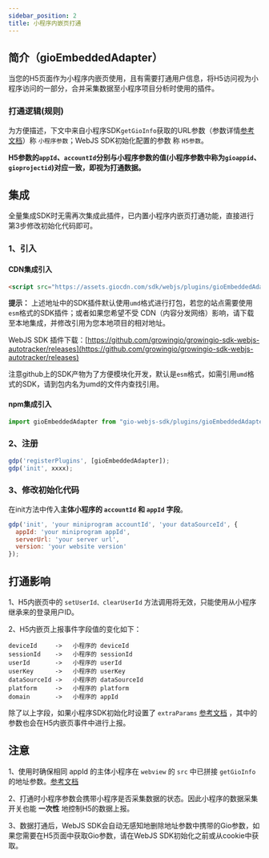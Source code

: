 ```yaml
---
sidebar_position: 2
title: 小程序内嵌页打通
---
```

## 简介（gioEmbeddedAdapter）

当您的H5页面作为小程序内嵌页使用，且有需要打通用户信息，将H5访问视为小程序访问的一部分，合并采集数据至小程序项目分析时使用的插件。

### 打通逻辑(规则)

为方便描述，下文中来自小程序SDK`getGioInfo`获取的URL参数（参数详情[参考文档](/docs/miniprogram/commonlyApi#12与h5打通用户数据getgioinfo)）称 `小程序参数`；WebJS SDK初始化配置的参数 称 `H5参数`。

**H5参数的`appId`、`accountId`分别与小程序参数的值(小程序参数中称为`gioappid`、`gioprojectid`)对应一致，即视为打通数据。**

## 集成

全量集成SDK时无需再次集成此插件，已内置小程序内嵌页打通功能，直接进行第3步修改初始化代码即可。

### 1、引入

#### CDN集成引入

```html
<script src="https://assets.giocdn.com/sdk/webjs/plugins/gioEmbeddedAdapter.js"></script>
```

**提示：** 上述地址中的SDK插件默认使用`umd`格式进行打包，若您的站点需要使用`esm`格式的SDK插件；或者如果您希望不受 CDN（内容分发网络）影响，请下载至本地集成，并修改引用为您本地项目的相对地址。

WebJS SDK 插件下载：[https://github.com/growingio/growingio-sdk-webjs-autotracker/releases](https://github.com/growingio/growingio-sdk-webjs-autotracker/releases)

注意github上的SDK产物为了方便模块化开发，默认是`esm`格式，如需引用`umd`格式的SDK，请到包内名为umd的文件内查找引用。

#### npm集成引入

```js
import gioEmbeddedAdapter from "gio-webjs-sdk/plugins/gioEmbeddedAdapter"
```

### 2、注册

```js
gdp('registerPlugins', [gioEmbeddedAdapter]);
gdp('init', xxxx);
```

### 3、修改初始化代码

在init方法中传入**主体小程序的 `accountId` 和 `appId` 字段**。

```js
gdp('init', 'your miniprogram accountId', 'your dataSourceId', {
  appId: 'your miniprogram appId',
  serverUrl: 'your server url',
  version: 'your website version'
});
```

## 打通影响

1、H5内嵌页中的 `setUserId、clearUserId` 方法调用将无效，只能使用从小程序继承来的登录用户ID。

2、H5内嵌页上报事件字段值的变化如下：

```text
deviceId     ->   小程序的 deviceId
sessionId    ->   小程序的 sessionId
userId       ->   小程序的 userId
userKey      ->   小程序的 userKey
dataSourceId ->   小程序的 dataSourceId
platform     ->   小程序的 platform
domain       ->   小程序的 appId
```

除了以上字段，如果小程序SDK初始化时设置了 `extraParams` [参考文档](/docs/miniprogram/initSettings#extraparams) ，其中的参数也会在H5内嵌页事件中进行上报。

## 注意

1、使用时确保相同 appId 的主体小程序在 `webview` 的 `src` 中已拼接 `getGioInfo` 的地址参数。[参考文档](/docs/miniprogram/commonlyApi#12与h5打通用户数据getgioinfo)

2、打通时小程序参数会携带小程序是否采集数据的状态。因此小程序的数据采集开关也能 **一次性** 地控制H5的数据上报。

3、数据打通后，WebJS SDK会自动无感知地删除地址参数中携带的Gio参数，如果您需要在H5页面中获取Gio参数，请在WebJS SDK初始化之前或从cookie中获取。
